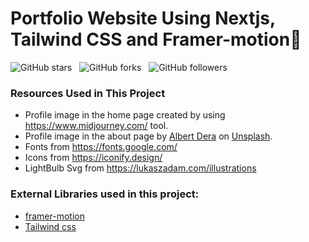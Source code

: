 # Portfolio Website Using Nextjs, Tailwind CSS and Framer-motion🌟

![GitHub stars](https://img.shields.io/github/stars/ashrafbd1496/Next-Js-Portfolio?style=social)&nbsp;&nbsp;
![GitHub forks](https://img.shields.io/github/forks/ashrafbd1496/Next-Js-Portfolio?style=social)&nbsp;&nbsp;
![GitHub followers](https://img.shields.io/github/followers/ashrafbd1496?style=social)&nbsp;&nbsp;<br />

### Resources Used in This Project

- Profile image in the home page created by using https://www.midjourney.com/ tool.
- Profile image in the about page by [Albert Dera](https://unsplash.com/@albertdera?utm_source=unsplash&utm_medium=referral&utm_content=creditCopyText)
  on [Unsplash](https://unsplash.com/photos/ILip77SbmOE?utm_source=unsplash&utm_medium=referral&utm_content=creditCopyText).
- Fonts from https://fonts.google.com/ <br />
- Icons from https://iconify.design/ <br />
- LightBulb Svg from https://lukaszadam.com/illustrations <br />

### External Libraries used in this project:

- [framer-motion](https://www.framer.com/motion/) <br />
- [Tailwind css](https://tailwindcss.com/) <br />
